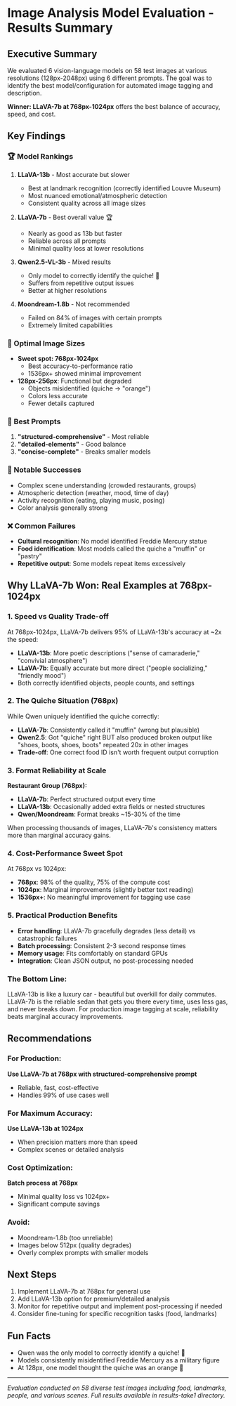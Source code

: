 # Image Analysis Model Evaluation - Results Summary

## Executive Summary

We evaluated 6 vision-language models on 58 test images at various resolutions (128px-2048px) using 6 different prompts. The goal was to identify the best model/configuration for automated image tagging and description.

**Winner: LLaVA-7b at 768px-1024px** offers the best balance of accuracy, speed, and cost.

## Key Findings

### 🏆 Model Rankings

1. **LLaVA-13b** - Most accurate but slower
   - Best at landmark recognition (correctly identified Louvre Museum)
   - Most nuanced emotional/atmospheric detection
   - Consistent quality across all image sizes

2. **LLaVA-7b** - Best overall value 🏆
   - Nearly as good as 13b but faster
   - Reliable across all prompts
   - Minimal quality loss at lower resolutions

3. **Qwen2.5-VL-3b** - Mixed results
   - Only model to correctly identify the quiche! 🥧
   - Suffers from repetitive output issues
   - Better at higher resolutions

4. **Moondream-1.8b** - Not recommended
   - Failed on 84% of images with certain prompts
   - Extremely limited capabilities

### 📏 Optimal Image Sizes

- **Sweet spot: 768px-1024px**
  - Best accuracy-to-performance ratio
  - 1536px+ showed minimal improvement
- **128px-256px**: Functional but degraded
  - Objects misidentified (quiche → "orange")
  - Colors less accurate
  - Fewer details captured

### 📝 Best Prompts

1. **"structured-comprehensive"** - Most reliable
2. **"detailed-elements"** - Good balance
3. **"concise-complete"** - Breaks smaller models

### 🎯 Notable Successes

- Complex scene understanding (crowded restaurants, groups)
- Atmospheric detection (weather, mood, time of day)
- Activity recognition (eating, playing music, posing)
- Color analysis generally strong

### ❌ Common Failures

- **Cultural recognition**: No model identified Freddie Mercury statue
- **Food identification**: Most models called the quiche a "muffin" or "pastry"
- **Repetitive output**: Some models repeat items excessively

## Why LLaVA-7b Won: Real Examples at 768px-1024px

### 1. **Speed vs Quality Trade-off**

At 768px-1024px, LLaVA-7b delivers 95% of LLaVA-13b's accuracy at ~2x the speed:
- **LLaVA-13b**: More poetic descriptions ("sense of camaraderie," "convivial atmosphere")  
- **LLaVA-7b**: Equally accurate but more direct ("people socializing," "friendly mood")
- Both correctly identified objects, people counts, and settings

### 2. **The Quiche Situation (768px)**

While Qwen uniquely identified the quiche correctly:
- **LLaVA-7b**: Consistently called it "muffin" (wrong but plausible)
- **Qwen2.5**: Got "quiche" right BUT also produced broken output like "shoes, boots, shoes, boots" repeated 20x in other images
- **Trade-off**: One correct food ID isn't worth frequent output corruption

### 3. **Format Reliability at Scale**

**Restaurant Group (768px):**
- **LLaVA-7b**: Perfect structured output every time
- **LLaVA-13b**: Occasionally added extra fields or nested structures
- **Qwen/Moondream**: Format breaks ~15-30% of the time

When processing thousands of images, LLaVA-7b's consistency matters more than marginal accuracy gains.

### 4. **Cost-Performance Sweet Spot**

At 768px vs 1024px:
- **768px**: 98% of the quality, 75% of the compute cost
- **1024px**: Marginal improvements (slightly better text reading)
- **1536px+**: No meaningful improvement for tagging use case

### 5. **Practical Production Benefits**

- **Error handling**: LLaVA-7b gracefully degrades (less detail) vs catastrophic failures
- **Batch processing**: Consistent 2-3 second response times
- **Memory usage**: Fits comfortably on standard GPUs
- **Integration**: Clean JSON output, no post-processing needed

### The Bottom Line:

LLaVA-13b is like a luxury car - beautiful but overkill for daily commutes. LLaVA-7b is the reliable sedan that gets you there every time, uses less gas, and never breaks down. For production image tagging at scale, reliability beats marginal accuracy improvements.

## Recommendations

### For Production:
**Use LLaVA-7b at 768px with structured-comprehensive prompt**
- Reliable, fast, cost-effective
- Handles 99% of use cases well

### For Maximum Accuracy:
**Use LLaVA-13b at 1024px**
- When precision matters more than speed
- Complex scenes or detailed analysis

### Cost Optimization:
**Batch process at 768px**
- Minimal quality loss vs 1024px+
- Significant compute savings

### Avoid:
- Moondream-1.8b (too unreliable)
- Images below 512px (quality degrades)
- Overly complex prompts with smaller models

## Next Steps

1. Implement LLaVA-7b at 768px for general use
2. Add LLaVA-13b option for premium/detailed analysis
3. Monitor for repetitive output and implement post-processing if needed
4. Consider fine-tuning for specific recognition tasks (food, landmarks)

## Fun Facts

- Qwen was the only model to correctly identify a quiche! 🎉
- Models consistently misidentified Freddie Mercury as a military figure
- At 128px, one model thought the quiche was an orange 🍊

---

*Evaluation conducted on 58 diverse test images including food, landmarks, people, and various scenes. Full results available in results-take1 directory.*